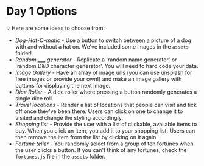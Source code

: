 # Day 1 Options

💡 Here are some ideas to choose from:

- _Dog-Hat-O-matic_ - Use a button to switch between a picture of a dog with and without a hat on. We've included some images in the `assets` folder!
- _Random **\_\_\_** generator_ - Replicate a 'random name generator' or 'random D&D character generator'. You will need to hard code your data.
- _Image Gallery_ - Have an array of image urls (you can use [unsplash](https://unsplash.com/) for free images or provide your own!) and make an image gallery with buttons for displaying the next image.
- _Dice Roller_ - A dice roller where pressing a button randomly generates a single dice roll.
- _Travel locations_ - Render a list of locations that people can visit and tick off once they've been there. Users can click on one to change it to visited and change the styling accordingly.
- _Shopping list_ - Provide the user with a list of clickable, available items to buy. When you click an item, you add it to your shopping list. Users can then remove the item from the list by clicking on it again.
- _Fortune teller_ - You randomly select from a group of ten fortunes when the user clicks a button. If you can't think of any fortunes, check the `fortunes.js` file in the `assets` folder.

